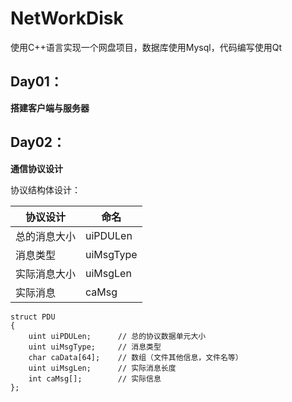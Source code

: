 # NetWorkDisk

使用C++语言实现一个网盘项目，数据库使用Mysql，代码编写使用Qt

## Day01：

**搭建客户端与服务器**

## Day02：

**通信协议设计**

协议结构体设计：

| 协议设计     | 命名      |
| ------------ | --------- |
| 总的消息大小 | uiPDULen  |
| 消息类型     | uiMsgType |
| 实际消息大小 | uiMsgLen  |
| 实际消息     | caMsg     |

```
struct PDU
{
    uint uiPDULen;      // 总的协议数据单元大小
    uint uiMsgType;     // 消息类型
    char caData[64];    // 数组（文件其他信息，文件名等）
    uint uiMsgLen;      // 实际消息长度
    int caMsg[];        // 实际信息
};
```

